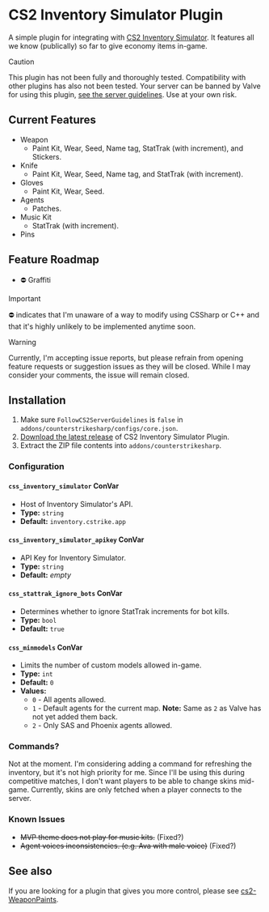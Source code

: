 # CS2 Inventory Simulator Plugin

A simple plugin for integrating with [CS2 Inventory Simulator](https://inventory.cstrike.app). It features all we know (publically) so far to give economy items in-game.

> [!CAUTION]
> This plugin has not been fully and thoroughly tested. Compatibility with other plugins has also not been tested. Your server can be banned by Valve for using this plugin, [see the server guidelines](https://blog.counter-strike.net/index.php/server_guidelines). Use at your own risk.

## Current Features

- Weapon
  - Paint Kit, Wear, Seed, Name tag, StatTrak (with increment), and Stickers.
- Knife
  - Paint Kit, Wear, Seed, Name tag, and StatTrak (with increment).
- Gloves
  - Paint Kit, Wear, Seed.
- Agents
  - Patches.
- Music Kit
  - StatTrak (with increment). 
- Pins

## Feature Roadmap

- ⛔ Graffiti

> [!IMPORTANT]  
> ⛔ indicates that I'm unaware of a way to modify using CSSharp or C++ and that it's highly unlikely to be implemented anytime soon.

> [!WARNING]  
> Currently, I'm accepting issue reports, but please refrain from opening feature requests or suggestion issues as they will be closed. While I may consider your comments, the issue will remain closed.

## Installation

1. Make sure `FollowCS2ServerGuidelines` is `false` in `addons/counterstrikesharp/configs/core.json`.
2. [Download the latest release](https://github.com/ianlucas/cs2-inventory-simulator-plugin/releases) of CS2 Inventory Simulator Plugin.
3. Extract the ZIP file contents into `addons/counterstrikesharp`.

### Configuration

#### `css_inventory_simulator` ConVar

* Host of Inventory Simulator's API.
* **Type:** `string`
* **Default:** `inventory.cstrike.app`

#### `css_inventory_simulator_apikey` ConVar

* API Key for Inventory Simulator.
* **Type:** `string`
* **Default:** _empty_

#### `css_stattrak_ignore_bots` ConVar

* Determines whether to ignore StatTrak increments for bot kills.
* **Type:** `bool`
* **Default:** `true`

#### `css_minmodels` ConVar

* Limits the number of custom models allowed in-game.
* **Type:** `int`
* **Default:** `0`
* **Values:**
	- `0` - All agents allowed.
	- `1` - Default agents for the current map. **Note:** Same as `2` as Valve has not yet added them back.
	- `2` - Only SAS and Phoenix agents allowed.

### Commands?

Not at the moment. I'm considering adding a command for refreshing the inventory, but it's not high priority for me. Since I'll be using this during competitive matches, I don't want players to be able to change skins mid-game. Currently, skins are only fetched when a player connects to the server.

### Known Issues

* ~~MVP theme does not play for music kits.~~ (Fixed?)
* ~~Agent voices inconsistencies. (e.g. Ava with male voice)~~ (Fixed?)

## See also

If you are looking for a plugin that gives you more control, please see [cs2-WeaponPaints](https://github.com/Nereziel/cs2-WeaponPaints).
